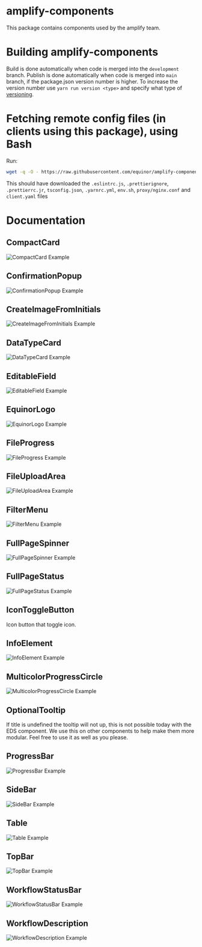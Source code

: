 # amplify-components

This package contains components used by the amplify team.

# Building amplify-components

Build is done automatically when code is merged into the `development` branch.
Publish is done automatically when code is merged into `main` branch, if the package.json version number is higher.
To increase the version number use `yarn run version <type>` and specify what type of [versioning](https://github.com/theogravity/version-bump#quick-start-usage).

# Fetching remote config files (in clients using this package), using Bash

Run: 
```bash
wget -q -O - https://raw.githubusercontent.com/equinor/amplify-components/main/config/install.sh | bash
```


This should have downloaded the `.eslintrc.js`, `.prettierignore`, `.prettierrc.jr`, `tsconfig.json`, `.yarnrc.yml`, `env.sh`, `proxy/nginx.conf` and `client.yaml` files


# Documentation

## CompactCard

![CompactCard Example](https://github.com/equinor/amplify-components/blob/main/static/CompactCard.PNG)

## ConfirmationPopup

![ConfirmationPopup Example](https://github.com/equinor/amplify-components/blob/main/static/ConfirmationPopup.PNG)

## CreateImageFromInitials

![CreateImageFromInitials Example](https://github.com/equinor/amplify-components/blob/main/static/CreateImageFromInitials.PNG)

## DataTypeCard

![DataTypeCard Example](https://github.com/equinor/amplify-components/blob/main/static/DataTypeCard.PNG)

## EditableField

![EditableField Example](https://github.com/equinor/amplify-components/blob/main/static/EditableField.PNG)

## EquinorLogo

![EquinorLogo Example](https://github.com/equinor/amplify-components/blob/main/static/EquinorLogo.PNG)

## FileProgress

![FileProgress Example](https://github.com/equinor/amplify-components/blob/main/static/FileProgress.PNG)

## FileUploadArea

![FileUploadArea Example](https://github.com/equinor/amplify-components/blob/main/static/FileUploadArea.PNG)

## FilterMenu

![FilterMenu Example](https://github.com/equinor/amplify-components/blob/main/static/FilterMenu.PNG)

## FullPageSpinner

![FullPageSpinner Example](https://github.com/equinor/amplify-components/blob/main/static/FullPageSpinner.PNG)

## FullPageStatus

![FullPageStatus Example](https://github.com/equinor/amplify-components/blob/main/static/FullPageStatus.PNG)

## IconToggleButton

Icon button that toggle icon.

## InfoElement

![InfoElement Example](https://github.com/equinor/amplify-components/blob/main/static/InfoElement.PNG)

## MulticolorProgressCircle

![MulticolorProgressCircle Example](https://github.com/equinor/amplify-components/blob/main/static/MultiColorProgressCircle.PNG)

## OptionalTooltip

If title is undefined the tooltip will not up, this is not possible today with the EDS component.
We use this on other components to help make them more modular. Feel free to use it as well as you please.

## ProgressBar

![ProgressBar Example](https://github.com/equinor/amplify-components/blob/main/static/ProgressBar.PNG)

## SideBar

![SideBar Example](https://github.com/equinor/amplify-components/blob/main/static/SideBar.PNG)

## Table

![Table Example](https://github.com/equinor/amplify-components/blob/main/static/Table.PNG)

## TopBar

![TopBar Example](https://github.com/equinor/amplify-components/blob/main/static/TopBar.PNG)

## WorkflowStatusBar

![WorkflowStatusBar Example](https://github.com/equinor/amplify-components/blob/main/static/WorkflowStatusBar.PNG)

## WorkflowDescription

![WorkflowDescription Example](https://github.com/equinor/amplify-components/blob/main/static/WorkflowDescription.PNG)
